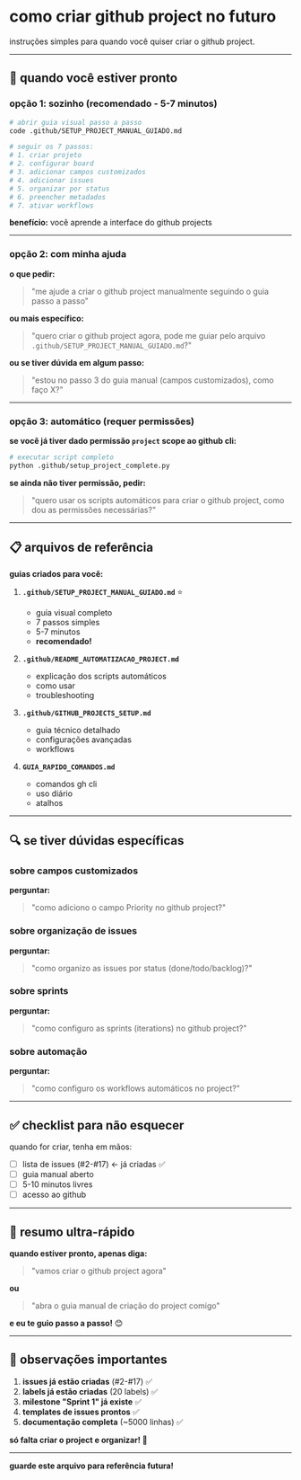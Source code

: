 # como criar github project no futuro

instruções simples para quando você quiser criar o github project.

---

## 🎯 quando você estiver pronto

### opção 1: sozinho (recomendado - 5-7 minutos)

```bash
# abrir guia visual passo a passo
code .github/SETUP_PROJECT_MANUAL_GUIADO.md

# seguir os 7 passos:
# 1. criar projeto
# 2. configurar board
# 3. adicionar campos customizados
# 4. adicionar issues
# 5. organizar por status
# 6. preencher metadados
# 7. ativar workflows
```

**benefício:** você aprende a interface do github projects

---

### opção 2: com minha ajuda

**o que pedir:**

> "me ajude a criar o github project manualmente seguindo o guia passo a passo"

**ou mais específico:**

> "quero criar o github project agora, pode me guiar pelo arquivo `.github/SETUP_PROJECT_MANUAL_GUIADO.md`?"

**ou se tiver dúvida em algum passo:**

> "estou no passo 3 do guia manual (campos customizados), como faço X?"

---

### opção 3: automático (requer permissões)

**se você já tiver dado permissão `project` scope ao github cli:**

```bash
# executar script completo
python .github/setup_project_complete.py
```

**se ainda não tiver permissão, pedir:**

> "quero usar os scripts automáticos para criar o github project, como dou as permissões necessárias?"

---

## 📋 arquivos de referência

**guias criados para você:**

1. **`.github/SETUP_PROJECT_MANUAL_GUIADO.md`** ⭐
   - guia visual completo
   - 7 passos simples
   - 5-7 minutos
   - **recomendado!**

2. **`.github/README_AUTOMATIZACAO_PROJECT.md`**
   - explicação dos scripts automáticos
   - como usar
   - troubleshooting

3. **`.github/GITHUB_PROJECTS_SETUP.md`**
   - guia técnico detalhado
   - configurações avançadas
   - workflows

4. **`GUIA_RAPIDO_COMANDOS.md`**
   - comandos gh cli
   - uso diário
   - atalhos

---

## 🔍 se tiver dúvidas específicas

### sobre campos customizados

**perguntar:**
> "como adiciono o campo Priority no github project?"

### sobre organização de issues

**perguntar:**
> "como organizo as issues por status (done/todo/backlog)?"

### sobre sprints

**perguntar:**
> "como configuro as sprints (iterations) no github project?"

### sobre automação

**perguntar:**
> "como configuro os workflows automáticos no project?"

---

## ✅ checklist para não esquecer

quando for criar, tenha em mãos:

- [ ] lista de issues (#2-#17) ← já criadas ✅
- [ ] guia manual aberto
- [ ] 5-10 minutos livres
- [ ] acesso ao github

---

## 🎯 resumo ultra-rápido

**quando estiver pronto, apenas diga:**

> "vamos criar o github project agora"

**ou**

> "abra o guia manual de criação do project comigo"

**e eu te guio passo a passo!** 😊

---

## 📝 observações importantes

1. **issues já estão criadas** (#2-#17) ✅
2. **labels já estão criadas** (20 labels) ✅
3. **milestone "Sprint 1" já existe** ✅
4. **templates de issues prontos** ✅
5. **documentação completa** (~5000 linhas) ✅

**só falta criar o project e organizar! 🚀**

---

**guarde este arquivo para referência futura!**


